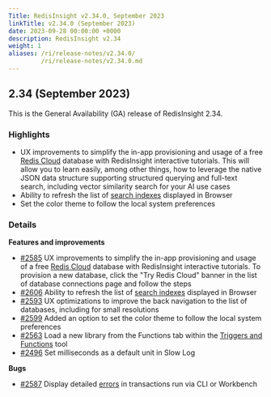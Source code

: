 ```yaml
---
Title: RedisInsight v2.34.0, September 2023
linkTitle: v2.34.0 (September 2023)
date: 2023-09-28 00:00:00 +0000
description: RedisInsight v2.34
weight: 1
aliases: /ri/release-notes/v2.34.0/
         /ri/release-notes/v2.34.0.md
---
```

## 2.34 (September 2023)
This is the General Availability (GA) release of RedisInsight 2.34.

### Highlights
- UX improvements to simplify the in-app provisioning and usage of a free [Redis Cloud](https://redis.com/comparisons/oss-vs-enterprise/?utm_source=redisinsight&utm_medium=rel_notes&utm_campaign=2_34) database with RedisInsight interactive tutorials. This will allow you to learn easily, among other things, how to leverage the native JSON data structure supporting structured querying and full-text search, including vector similarity search for your AI use cases
- Ability to refresh the list of [search indexes](https://redis.io/docs/interact/search-and-query/?utm_source=redisinsight&utm_medium=main&utm_campaign=main) displayed in Browser
- Set the color theme to follow the local system preferences

### Details

**Features and improvements** 
- [#2585](https://github.com/RedisInsight/RedisInsight/pull/2585) UX improvements to simplify the in-app provisioning and usage of a free [Redis Cloud](https://redis.com/comparisons/oss-vs-enterprise/?utm_source=redisinsight&utm_medium=rel_notes&utm_campaign=2_34) database with RedisInsight interactive tutorials. To provision a new database, click the "Try Redis Cloud" banner in the list of database connections page and follow the steps
- [#2606](https://github.com/RedisInsight/RedisInsight/pull/2606) Ability to refresh the list of [search indexes](https://redis.io/docs/interact/search-and-query/?utm_source=redisinsight&utm_medium=main&utm_campaign=main) displayed in Browser
- [#2593](https://github.com/RedisInsight/RedisInsight/pull/2593) UX optimizations to improve the back navigation to the list of databases, including for small resolutions
- [#2599](https://github.com/RedisInsight/RedisInsight/pull/2599) Added an option to set the color theme to follow the local system preferences
- [#2563](https://github.com/RedisInsight/RedisInsight/pull/2563) Load a new library from the Functions tab within the [Triggers and Functions](https://redis.com/blog/introducing-triggers-and-functions/?utm_source=redisinsight&utm_medium=main&utm_campaign=main) tool
- [#2496](https://github.com/RedisInsight/RedisInsight/pull/2496) Set milliseconds as a default unit in Slow Log

**Bugs**
- [#2587](https://github.com/RedisInsight/RedisInsight/pull/2587) Display detailed [errors](https://github.com/RedisInsight/RedisInsight/issues/2562) in transactions run via CLI or Workbench
